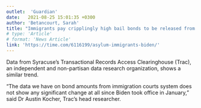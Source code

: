 ```yaml
---
outlet:  'Guardian'
date:   2021-08-25 15:01:35 +0300
author: 'Betancourt, Sarah'
title: "Immigrants pay cripplingly high bail bonds to be released from detention across US"
# type: 'Article'
# format: 'News Article'
link: 'https://time.com/6116199/asylum-immigrants-biden/'
---
```

Data from Syracuse’s Transactional Records Access Clearinghouse (Trac), an independent and non-partisan data research organization, shows a similar trend.

“The data we have on bond amounts from immigration courts system does not show any significant change at all since Biden took office in January,” said Dr Austin Kocher, Trac’s head researcher.